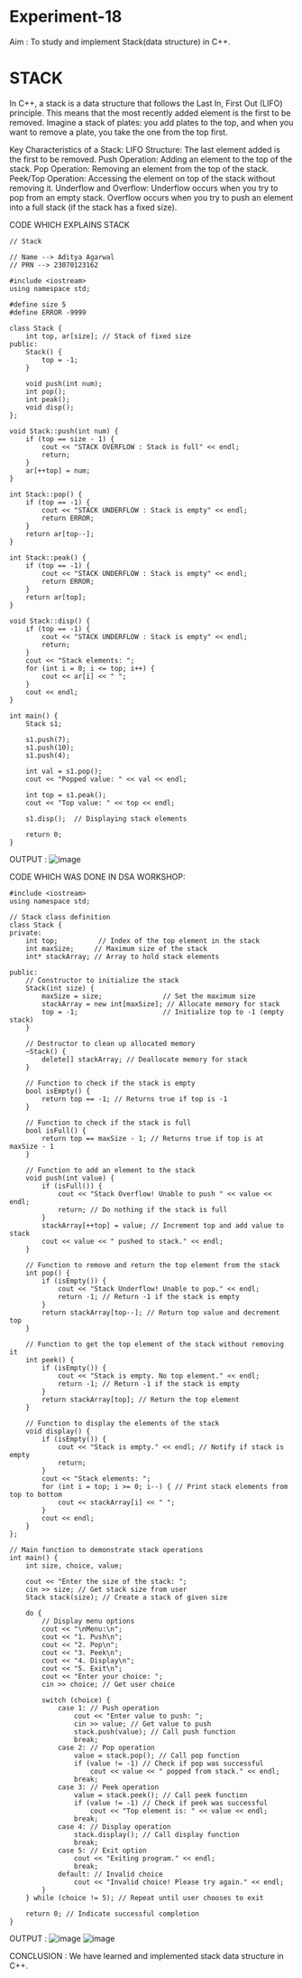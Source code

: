 # Experiment-18
Aim : To study and implement Stack(data structure) in C++.

# STACK
In C++, a stack is a data structure that follows the Last In, First Out (LIFO) principle. This means that the most recently added element is the first to be removed. Imagine a stack of plates: you add plates to the top, and when you want to remove a plate, you take the one from the top first.

Key Characteristics of a Stack:
LIFO Structure: The last element added is the first to be removed.
Push Operation: Adding an element to the top of the stack.
Pop Operation: Removing an element from the top of the stack.
Peek/Top Operation: Accessing the element on top of the stack without removing it.
Underflow and Overflow:
Underflow occurs when you try to pop from an empty stack.
Overflow occurs when you try to push an element into a full stack (if the stack has a fixed size).

CODE WHICH EXPLAINS STACK 
```
// Stack

// Name --> Aditya Agarwal
// PRN --> 23070123162

#include <iostream>
using namespace std;

#define size 5
#define ERROR -9999

class Stack {
    int top, ar[size]; // Stack of fixed size
public:
    Stack() {
        top = -1;
    }
    
    void push(int num);
    int pop();
    int peak();
    void disp();
};

void Stack::push(int num) {
    if (top == size - 1) {
        cout << "STACK OVERFLOW : Stack is full" << endl;
        return;
    }
    ar[++top] = num;
}

int Stack::pop() {
    if (top == -1) {
        cout << "STACK UNDERFLOW : Stack is empty" << endl;
        return ERROR;
    }
    return ar[top--];
}

int Stack::peak() {
    if (top == -1) {
        cout << "STACK UNDERFLOW : Stack is empty" << endl;
        return ERROR;
    }
    return ar[top];
}

void Stack::disp() {
    if (top == -1) {
        cout << "STACK UNDERFLOW : Stack is empty" << endl;
        return;
    }
    cout << "Stack elements: ";
    for (int i = 0; i <= top; i++) {
        cout << ar[i] << " ";
    }
    cout << endl;
}

int main() {
    Stack s1;
    
    s1.push(7);
    s1.push(10);
    s1.push(4);
    
    int val = s1.pop();
    cout << "Popped value: " << val << endl;
    
    int top = s1.peak();
    cout << "Top value: " << top << endl;
    
    s1.disp();  // Displaying stack elements
    
    return 0;
}

```
OUTPUT :
![image](https://github.com/user-attachments/assets/0597b940-c3c5-483e-9d90-41cff092a991)

CODE WHICH WAS DONE IN DSA WORKSHOP:
```
#include <iostream>
using namespace std;

// Stack class definition
class Stack {
private:
    int top;          // Index of the top element in the stack
    int maxSize;     // Maximum size of the stack
    int* stackArray; // Array to hold stack elements

public:
    // Constructor to initialize the stack
    Stack(int size) {
        maxSize = size;               // Set the maximum size
        stackArray = new int[maxSize]; // Allocate memory for stack
        top = -1;                     // Initialize top to -1 (empty stack)
    }

    // Destructor to clean up allocated memory
    ~Stack() {
        delete[] stackArray; // Deallocate memory for stack
    }

    // Function to check if the stack is empty
    bool isEmpty() {
        return top == -1; // Returns true if top is -1
    }

    // Function to check if the stack is full
    bool isFull() {
        return top == maxSize - 1; // Returns true if top is at maxSize - 1
    }

    // Function to add an element to the stack
    void push(int value) {
        if (isFull()) {
            cout << "Stack Overflow! Unable to push " << value << endl;
            return; // Do nothing if the stack is full
        }
        stackArray[++top] = value; // Increment top and add value to stack
        cout << value << " pushed to stack." << endl;
    }

    // Function to remove and return the top element from the stack
    int pop() {
        if (isEmpty()) {
            cout << "Stack Underflow! Unable to pop." << endl;
            return -1; // Return -1 if the stack is empty
        }
        return stackArray[top--]; // Return top value and decrement top
    }

    // Function to get the top element of the stack without removing it
    int peek() {
        if (isEmpty()) {
            cout << "Stack is empty. No top element." << endl;
            return -1; // Return -1 if the stack is empty
        }
        return stackArray[top]; // Return the top element
    }

    // Function to display the elements of the stack
    void display() {
        if (isEmpty()) {
            cout << "Stack is empty." << endl; // Notify if stack is empty
            return;
        }
        cout << "Stack elements: ";
        for (int i = top; i >= 0; i--) { // Print stack elements from top to bottom
            cout << stackArray[i] << " ";
        }
        cout << endl;
    }
};

// Main function to demonstrate stack operations
int main() {
    int size, choice, value;

    cout << "Enter the size of the stack: ";
    cin >> size; // Get stack size from user
    Stack stack(size); // Create a stack of given size

    do {
        // Display menu options
        cout << "\nMenu:\n";
        cout << "1. Push\n";
        cout << "2. Pop\n";
        cout << "3. Peek\n";
        cout << "4. Display\n";
        cout << "5. Exit\n";
        cout << "Enter your choice: ";
        cin >> choice; // Get user choice

        switch (choice) {
            case 1: // Push operation
                cout << "Enter value to push: ";
                cin >> value; // Get value to push
                stack.push(value); // Call push function
                break;
            case 2: // Pop operation
                value = stack.pop(); // Call pop function
                if (value != -1) // Check if pop was successful
                    cout << value << " popped from stack." << endl;
                break;
            case 3: // Peek operation
                value = stack.peek(); // Call peek function
                if (value != -1) // Check if peek was successful
                    cout << "Top element is: " << value << endl;
                break;
            case 4: // Display operation
                stack.display(); // Call display function
                break;
            case 5: // Exit option
                cout << "Exiting program." << endl;
                break;
            default: // Invalid choice
                cout << "Invalid choice! Please try again." << endl;
        }
    } while (choice != 5); // Repeat until user chooses to exit

    return 0; // Indicate successful completion
}
```
OUTPUT :
![image](https://github.com/user-attachments/assets/04f5469d-b939-45b8-84bf-bc2164eedff4)
![image](https://github.com/user-attachments/assets/016dd941-16e5-42e4-a63c-013db093e4dc)


CONCLUSION :
We have learned and implemented stack data structure in C++.
